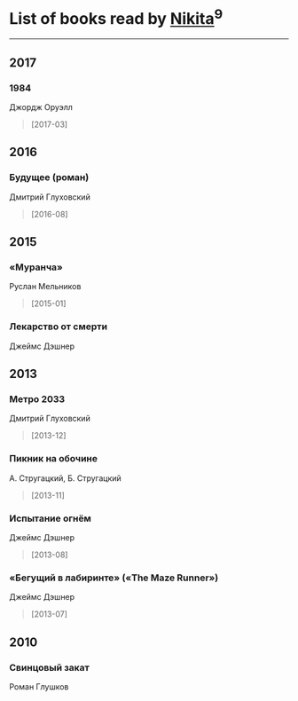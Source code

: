 # List of books read by [Nikita](http://vk.com/id100684315)<sup>9</sup>
---

## 2017

### 1984
Джордж Оруэлл
> [2017-03] 



## 2016

### Будущее (роман)
Дмитрий Глуховский
> [2016-08] 



## 2015

### «Муранча»
Руслан Мельников
> [2015-01] 


### Лекарство от смерти
Джеймс Дэшнер



## 2013

### Метро 2033
Дмитрий Глуховский
> [2013-12] 


### Пикник на обочине
А. Стругацкий, Б. Стругацкий
> [2013-11] 


### Испытание огнём
Джеймс Дэшнер
> [2013-08] 


### «Бегущий в лабиринте» («The Maze Runner»)
Джеймс Дэшнер
> [2013-07] 



## 2010

### Свинцовый закат
Роман Глушков



